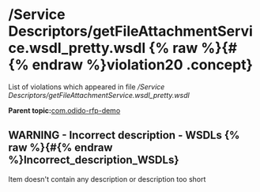 # /Service Descriptors/getFileAttachmentService.wsdl\_pretty.wsdl {% raw %}{#{% endraw %}violation20 .concept}

List of violations which appeared in file */Service Descriptors/getFileAttachmentService.wsdl\_pretty.wsdl*

**Parent topic:**[com.odido-rfp-demo](../../../qa/projects/com.odido-rfp-demo.md)

## WARNING - Incorrect description - WSDLs {% raw %}{#{% endraw %}Incorrect_description_WSDLs}

Item doesn't contain any description or description too short

